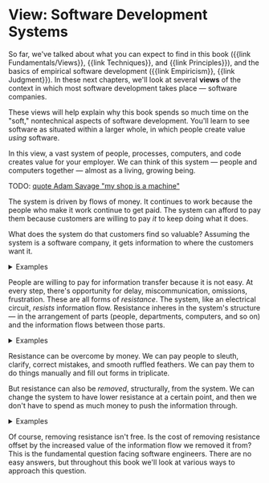 # View: Software Development Systems

So far, we've talked about what you can expect to find in this book ({{link Fundamentals/Views}}, {{link Techniques}}, and {{link Principles}}), and the basics of empirical software development ({{link Empiricism}}, {{link Judgment}}). In these next chapters, we'll look at several **views** of the context in which most software development takes place — software companies.

These views will help explain why this book spends so much time on the "soft," nontechnical aspects of software development. You'll learn to see software as situated within a larger whole, in which people create value *using* software.

In this view, a vast system of people, processes, computers, and code creates value for your employer. We can think of this system — people and computers together — almost as a living, growing being.

TODO: [quote Adam Savage "my shop is a machine"](https://youtu.be/QCcIdfIdfD0)

The system is driven by flows of money. It continues to work because the people who make it work continue to get paid. The system can afford to pay them because customers are willing to pay _it_ to keep doing what it does.

What does the system do that customers find so valuable? Assuming the system is a software company, it gets information to where the customers want it.

<details>
<summary>Examples</summary>

- Users of a notetaking app are willing to pay for it because the app keeps their notes safe, makes them searchable, and conveys them between devices. In short, it gets the information to where the users want it.
- Users of a web hosting platform pay the platform to put their apps on the internet. The platform makes it easy to get the app's code (a type of information) set up on a machine capable of running it.
- My favorite IDE makes contextual information about pieces of code readily available, via tooltips and autocomplete. I don't have to hunt around to find out where a particular function is defined, what methods exist on an object, or what the type of a value is — the IDE simply reveals that information wherever I am in the code. I'm willing to pay for the IDE because it puts the information I want where I want it.
- Advertisers on social media pay to have their ads placed in front of  people who might buy their product. The people looking at ads, meanwhile, put up with the ads because they want their information (posts) broadcast to the world, and they want to be able to see everyone else's posts.
- If you're ordering something from an e-commerce site, you are paying a small premium to communicate your desire to buy something, along with your payment information and shipping address, to the seller. (Okay, this one is a stretch, because what you really want is the thing you're buying. Remember when I said that {{link Views}} weren't true?)
</details>

People are willing to pay for information transfer because it is not easy. At every step, there's opportunity for delay, miscommunication, omissions, frustration. These are all forms of _resistance_. The system, like an electrical circuit, _resists_ information flow. Resistance inheres in the system's structure — in the arrangement of parts (people, departments, computers, and so on) and the information flows between those parts.

<details>
<summary>Examples</summary>

- Cruddy UX
- Slow apps
- Customer support that makes you wait for hours and get redirected in circles to get your problem resolved

</details>

Resistance can be overcome by money. We can pay people to sleuth, clarify, correct mistakes, and smooth ruffled feathers. We can pay them to do things manually and fill out forms in triplicate.

But resistance can also be _removed_, structurally, from the system. We can change the system to have lower resistance at a certain point, and then we don't have to spend as much money to push the information through.

<details>
<summary>Examples</summary>

- Fix the UX so it puts info where you want it
- Speed up the app
- Fix the product so customers don't have to call support as much 

</details>

Of course, removing resistance isn't free. Is the cost of removing resistance offset by the increased value of the information flow we removed it from? This is the fundamental question facing software engineers. There are no easy answers, but throughout this book we'll look at various ways to approach this question.

<!--

- Reporting a bug
- Learning a new skill
- Teaching that new skill to someone else
- Configuring your development environment to make your work easier
- Rethinking how your team prioritizes and assigns tasks
- Studying the business domain you're working in
- Talking to stakeholders to clarify feature priorities
- Setting up a recurring meeting
- Canceling a meeting that's no longer useful

These are all examples of changes to {{link StructureAndBehavior structure}} that affect the system's {{link StructureAndBehavior behavior}}.

If {{link /Software.html software}} is structure that has behavior, then your organization _is_ software, though it runs on people instead of silicon. Its code is the policies, {{link Incentive}}s, habits, and communication pathways that shape its employees' behavior. If no one engineers that system to work well, then—surprise surprise—it will work poorly.

Designing an organization's "software" is very different from creating software to run on a machine. Engineered systems of every kind must take into account the strengths and weaknesses of their materials, and humans and computers have very different strengths. So the success of an organizational design depends, crucially, on a recognition of the fact that people cannot be made to act like machines — {{link Humans.html HumansNotHumanoids}}.

Since the whole system, people and computers, is structure that has behavior, the economic points in {{link StructureAndBehavior}} apply. Structure is what we can control, but behavior is what generates value. Our ideal should be to create more valuable behavior with simpler and more economical structures. For example, consider the {{link CostOfMeetings}}.
-->